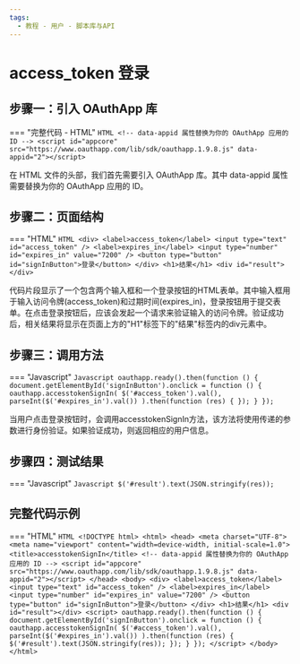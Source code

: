```yaml
---
tags:
  - 教程 - 用户 - 脚本库与API
---
```



# access_token 登录


## 步骤一：引入 OAuthApp 库
=== "完整代码 - HTML"
    ```HTML
    <!-- data-appid 属性替换为你的 OAuthApp 应用的 ID -->
    <script id="appcore" src="https://www.oauthapp.com/lib/sdk/oauthapp.1.9.8.js" data-appid="2"></script>
    ```

在 HTML 文件的头部，我们首先需要引入 OAuthApp 库。其中 data-appid 属性需要替换为你的 OAuthApp 应用的 ID。


## 步骤二：页面结构
=== "HTML"
    ```HTML
    <div>
        <label>access_token</label>
        <input type="text" id="access_token" />
        <label>expires_in</label>
        <input type="number" id="expires_in" value="7200" />
        <button type="button" id="signInButton">登录</button>
    </div>
    <h1>结果</h1>
    <div id="result"></div>
    ```

代码片段显示了一个包含两个输入框和一个登录按钮的HTML表单。其中输入框用于输入访问令牌(access_token)和过期时间(expires_in)，登录按钮用于提交表单。在点击登录按钮后，应该会发起一个请求来验证输入的访问令牌。验证成功后，相关结果将显示在页面上方的"H1"标签下的"结果"标签内的div元素中。

## 步骤三：调用方法

=== "Javascript"
    ```Javascript
    oauthapp.ready().then(function () {
        document.getElementById('signInButton').onclick = function () {
            oauthapp.accesstokenSignIn(
                $('#access_token').val(),
               parseInt($('#expires_in').val())
            ).then(function (res) {
            });
        }
    });
    ```
    
当用户点击登录按钮时，会调用accesstokenSignIn方法，该方法将使用传递的参数进行身份验证。如果验证成功，则返回相应的用户信息。

## 步骤四：测试结果

=== "Javascript"
    ```Javascript
    $('#result').text(JSON.stringify(res));
    ```


## 完整代码示例

=== "HTML"
    ```HTML
    <!DOCTYPE html>
    <html>
    <head>
        <meta charset="UTF-8">
        <meta name="viewport" content="width=device-width, initial-scale=1.0">
        <title>accesstokenSignIn</title>
        <!-- data-appid 属性替换为你的 OAuthApp 应用的 ID -->
        <script id="appcore" src="https://www.oauthapp.com/lib/sdk/oauthapp.1.9.8.js" data-appid="2"></script>
    </head>
    <body>
        <div>
            <label>access_token</label>
            <input type="text" id="access_token" />
            <label>expires_in</label>
            <input type="number" id="expires_in" value="7200" />
            <button type="button" id="signInButton">登录</button>
        </div>
        <h1>结果</h1>
        <div id="result"></div>
        <script>
            oauthapp.ready().then(function () {
                document.getElementById('signInButton').onclick = function () {
                    oauthapp.accesstokenSignIn(
                        $('#access_token').val(),
                       parseInt($('#expires_in').val())
                    ).then(function (res) {
                        $('#result').text(JSON.stringify(res));
                    });
                }
            });
        </script>
    </body>
    </html>
    ```